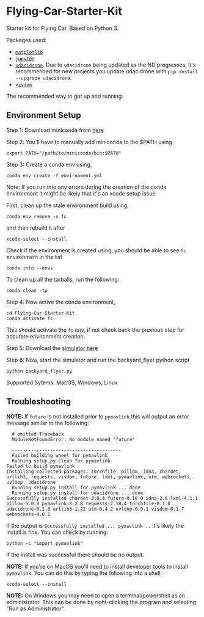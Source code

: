 # Flying-Car-Starter-Kit

Starter kit for Flying Car. Based on Python 3.

Packages used:

* [`matplotlib`](https://matplotlib.org/)
* [`jupyter`](http://jupyter.org/)
* [`udacidrone`](https://github.com/udacity/udacidrone). Due to `udacidrone` being updated as the ND progresses, it's recommended for new projects you update udacidrone with `pip install --upgrade udacidrone`.
* [`visdom`](https://github.com/facebookresearch/visdom/)


The recommended way to get up and running:

## Environment Setup

Step 1: Download miniconda from [here](https://conda.io/en/master/miniconda.html)

Step 2: You'll have to manually add miniconda to the $PATH using 

  ```
  export PATH="/path/to/miniconda/bin:$PATH"
  ```

Step 3: Create a conda env using,

  ```
  conda env create -f environment.yml
  ```

Note: If you run into any errors during the creation of the conda environment it might be likely that it's an
xcode setup issue.

First, clean up the stale environment build using,

```
conda env remove -n fc
```

and then rebuild it after 
```
xcode-select --install
```

Check if the environment is created using, you should be able to see `fc` environment in the list

```
conda info --envs
```

To clean up all the tarballs, run the following: 
```
conda clean -tp
```

Step 4: Now active the conda environment,

```
cd Flying-Car-Starter-Kit
conda activate fc
```

This should activate the `fc` env, if not check back the previous step for accurate environment creation.

Step 5: Download the [simulator here](https://github.com/udacity/FCND-Simulator-Releases/releases)

Step 6: Now, start the simulator and run the backyard_flyer python script

```
python backyard_flyer.py
```

Supported Sytems: MacOS, Windows, Linux

## Troubleshooting

**NOTE:** If `future` is not installed prior to `pymavlink` this will output an error message similar to the following:

```
  # omitted Traceback
  ModuleNotFoundError: No module named 'future'
  
  ----------------------------------------
  Failed building wheel for pymavlink
  Running setup.py clean for pymavlink
Failed to build pymavlink
Installing collected packages: torchfile, pillow, idna, chardet, urllib3, requests, visdom, future, lxml, pymavlink, utm, websockets, uvloop, udacidrone
  Running setup.py install for pymavlink ... done
  Running setup.py install for udacidrone ... done
Successfully installed chardet-3.0.4 future-0.16.0 idna-2.6 lxml-4.1.1 pillow-5.0.0 pymavlink-2.2.8 requests-2.18.4 torchfile-0.1.0 udacidrone-0.1.0 urllib3-1.22 utm-0.4.2 uvloop-0.9.1 visdom-0.1.7 websockets-4.0.1
```

If the output is `Successfully installed ... pymavlink ..` it's likely the install is fine. You can check by running:

```
python -c "import pymavlink"
```

if the install was successful there should be no output.

**NOTE:** If you're on MacOS you'll need to install developer tools to install `pymavlink`. You can do this by typing the following into a shell:

```
xcode-select --install
```

**NOTE:** On Windows you may need to open a terminal/powershell as an administrator. This can be done by right-clicking the program and selecting "Run as Administrator".

